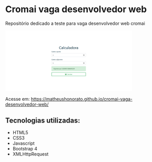 # Cromai vaga desenvolvedor web
Repositório dedicado a teste para vaga desenvolvedor web cromai

<img src="https://raw.githubusercontent.com/MatheusHonorato/cromai-vaga-desenvolvedor-web/master/screenshot.png" width="400">

Acesse em: https://matheushonorato.github.io/cromai-vaga-desenvolvedor-web/

## Tecnologias utilizadas:
- HTML5
- CSS3
- Javascript
- Bootstrap 4
- XMLHttpRequest
